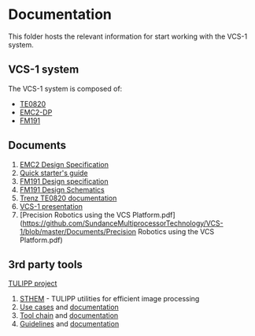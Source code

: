# Documentation
This folder hosts the relevant information for start working with the VCS-1 system.
## VCS-1 system
The VCS-1 system is composed of:
* [TE0820](https://shop.trenz-electronic.de/en/Products/Trenz-Electronic/TE08XX-Zynq-UltraScale/TE0820-Zynq-UltraScale/)
* [EMC2-DP](https://www.sundance.technology/som-cariers/pc104-boards/emc2-dp/)
* [FM191](https://www.sundance.technology/system-on-modules-som/fmc-modules/adc-dac-fmc-modules/fm191/)

## Documents
1. [EMC2 Design Specification](https://github.com/SundanceMultiprocessorTechnology/VCS-1/blob/master/Documents/EMC2-DP%20Design%20Specification%20(QCF51)%20v3-4.pdf)
2. [Quick starter's guide](https://github.com/SundanceMultiprocessorTechnology/VCS-1/blob/master/Documents/EMC2-DP%20Starter's%20Guide%20v3.1%20(QCF32).pdf)
3. [FM191 Design specification](https://github.com/SundanceMultiprocessorTechnology/VCS-1/blob/master/Documents/FM191_DESIGN_SPECIFICATION_(QCF51)_V1_3_2.pdf)
4. [FM191 Design Schematics](https://github.com/SundanceMultiprocessorTechnology/VCS-1/blob/master/Documents/FM191_Schematics_v1-1.pdf)
5. [Trenz TE0820 documentation](https://github.com/SundanceMultiprocessorTechnology/VCS-1/blob/master/Documents/TRM-TE0820-03.pdf)
6. [VCS-1 presentation](https://github.com/SundanceMultiprocessorTechnology/VCS-1/blob/master/Documents/VCS-1.pdf)
7. [Precision Robotics using the VCS Platform.pdf](https://github.com/SundanceMultiprocessorTechnology/VCS-1/blob/master/Documents/Precision Robotics using the VCS Platform.pdf) 

## 3rd party tools
[TULIPP project](https://github.com/tulipp-eu)
1) [STHEM](https://github.com/tulipp-eu/sthem) - TULIPP utilities for efficient image processing
2) [Use cases](https://github.com/tulipp-eu/tulipp-use-cases) and [documentation](https://github.com/tulipp-eu/sthem/wiki)
3) [Tool chain](https://github.com/tulipp-eu/tulipp-tool-chain) and [documentation](https://github.com/tulipp-eu/tulipp-tool-chain/wiki)
4) [Guidelines](https://github.com/tulipp-eu/tulipp-guidelines) and [documentation](https://github.com/tulipp-eu/tulipp-guidelines/wiki)
